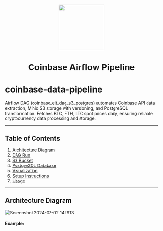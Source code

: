 <p align="center">
<img height="150" width="150" src="![Coinbase New](https://github.com/narwhalhorned/coinbase-data-pipeline/assets/94519064/4dfa844f-0509-4902-8001-8add7245bf3c)
"/>
</p>

<h1 align="center">Coinbase Airflow Pipeline</h1>
</p>

# coinbase-data-pipeline
Airflow DAG (coinbase_elt_dag_s3_postgres) automates Coinbase API data extraction, Minio S3 storage with versioning, and PostgreSQL transformation. Fetches BTC, ETH, LTC spot prices daily, ensuring reliable cryptocurrency data processing and storage.

---

## Table of Contents

1. [Architecture Diagram](#architecture-diagram)
2. [DAG Run](#dag-run)
3. [S3 Bucket](#s3-bucket)
4. [PostgreSQL Database](#postgresql-database)
5. [Visualization](#visualization)
6. [Setup Instructions](#setup-instructions)
7. [Usage](#usage)

---

## Architecture Diagram

![Screenshot 2024-07-02 142913](https://github.com/narwhalhorned/coinbase-data-pipeline/assets/94519064/af3c3032-4c6c-4894-8486-2bcebaa97637)


#### Example:
